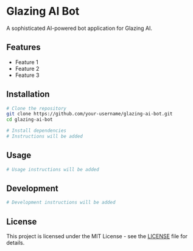 # Glazing AI Bot

A sophisticated AI-powered bot application for Glazing AI.

## Features

- Feature 1
- Feature 2
- Feature 3

## Installation

```bash
# Clone the repository
git clone https://github.com/your-username/glazing-ai-bot.git
cd glazing-ai-bot

# Install dependencies
# Instructions will be added
```

## Usage

```bash
# Usage instructions will be added
```

## Development

```bash
# Development instructions will be added
```

## License

This project is licensed under the MIT License - see the [LICENSE](LICENSE) file for details. 